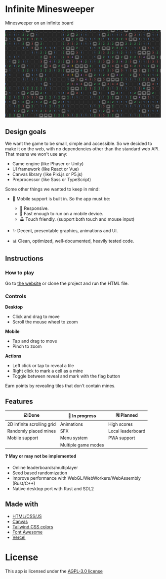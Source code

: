 # Infinite Minesweeper

Minesweeper on an infinite board

![Preview](logo.png)

## Design goals

We want the game to be small, simple and accessible.
So we decided to make it on the web, with no dependencies other than the standard web API.
That means we won't use any:

-   Game engine (like Phaser or Unity)
-   UI framework (like React or Vue)
-   Canvas library (like Pixi.js or P5.js)
-   Preprocessor (like Sass or TypeScript)

Some other things we wanted to keep in mind:

-   📱 Mobile support is built in. So the app must be:

    -   📐 Responsive.
    -   🚀 Fast enough to run on a mobile device.
    -   🕹️ Touch friendly. (support both touch and mouse input)

-   ✨ Decent, presentable graphics, animations and UI.

-   📊 Clean, optimized, well-documented, heavily tested code.

## Instructions

### How to play

Go to [the website](https://infinite-minesweeper.vercel.app) or clone the project and run the HTML file.

### Controls

**Desktop**

-   Click and drag to move
-   Scroll the mouse wheel to zoom

**Mobile**

-   Tap and drag to move
-   Pinch to zoom

**Actions**

-   Left click or tap to reveal a tile
-   Right click to mark a cell as a mine
-   Toggle between reveal and mark with the flag button

Earn points by revealing tiles that don't contain mines.

## Features

| ☑️ Done                    | 🚧 In progress      | 🗒️ Planned        |
| -------------------------- | ------------------- | ----------------- |
| 2D infinite scrolling grid | Animations          | High scores       |
| Randomly placed mines      | SFX                 | Local leaderboard |
| Mobile support             | Menu system         | PWA support       |
|                            | Multiple game modes |                   |

**❓ May or may not be implemented**

-   Online leaderboards/multiplayer
-   Seed based randomization
-   Improve performance with WebGL/WebWorkers/WebAssembly (Rust/C++)
-   Native desktop port with Rust and SDL2

## Made with

-   [HTML/CSS/JS](https://developer.mozilla.org/en-US/docs/Web/)
-   [Canvas](https://developer.mozilla.org/en-US/docs/Web/API/Canvas_API/)
-   [Tailwind CSS colors](https://tailwindcss.com/docs/customizing-colors)
-   [Font Awesome](https://fontawesome.com/v6.0/icons/)
-   [Vercel](https://vercel.com/)

# License

This app is licensed under the [AGPL-3.0 license](LICENSE)
